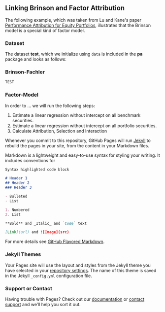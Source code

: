 ## Linking Brinson and Factor Attribution

The following example, which was taken from Lu and Kane's paper [Performance Attribution for Equity Portfolios](https://cran.r-project.org/web/packages/pa/vignettes/pa.pdf), illustrates that the Brinson model is a special kind of factor model. 

### Dataset
The dataset **test**, which we initialize using `data` is included in the **pa** package and looks as follows:

### Brinson-Fachler

```markdown
TEST
```

### Factor-Model 
In order to ... we will run the following steps:
1. Estimate a linear regression without intercept on all benchmark securities.
2. Estimate a linear regression without intercept on all portfolio securities.
3. Calculate Attribution, Selection and Interaction

Whenever you commit to this repository, GitHub Pages will run [Jekyll](https://jekyllrb.com/) to rebuild the pages in your site, from the content in your Markdown files.

Markdown is a lightweight and easy-to-use syntax for styling your writing. It includes conventions for

```markdown
Syntax highlighted code block

# Header 1
## Header 2
### Header 3

- Bulleted
- List

1. Numbered
2. List

**Bold** and _Italic_ and `Code` text

[Link](url) and ![Image](src)
```

For more details see [GitHub Flavored Markdown](https://guides.github.com/features/mastering-markdown/).

### Jekyll Themes

Your Pages site will use the layout and styles from the Jekyll theme you have selected in your [repository settings](https://github.com/Alekhine518/r_markdown/settings). The name of this theme is saved in the Jekyll `_config.yml` configuration file.

### Support or Contact

Having trouble with Pages? Check out our [documentation](https://help.github.com/categories/github-pages-basics/) or [contact support](https://github.com/contact) and we’ll help you sort it out.
